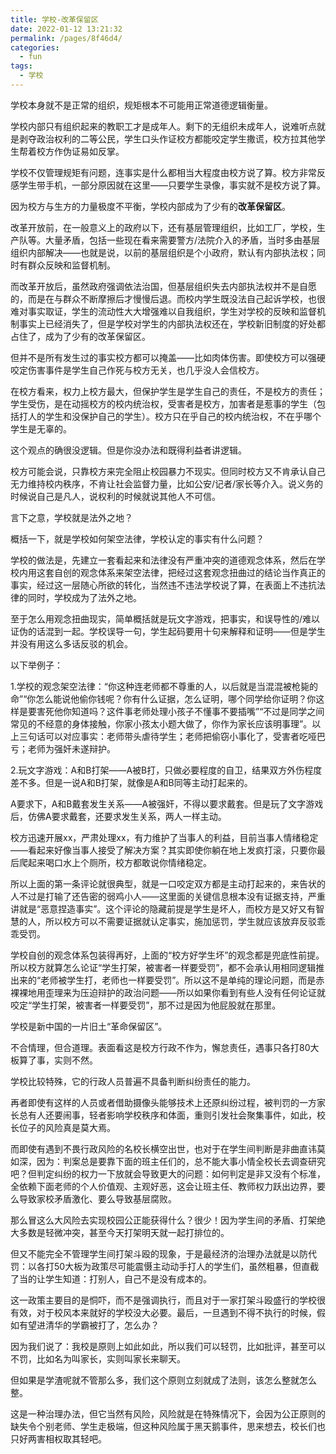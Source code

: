 ```yaml
---
title: 学校-改革保留区
date: 2022-01-12 13:21:32
permalink: /pages/8f46d4/
categories:
  - fun
tags:
  - 学校
---
```

学校本身就不是正常的组织，规矩根本不可能用正常道德逻辑衡量。

学校内部只有组织起来的教职工才是成年人。剩下的无组织未成年人，说难听点就是剥夺政治权利的二等公民，学生口头作证校方都能咬定学生撒谎，校方拉其他学生帮着校方作伪证易如反掌。

学校不仅管理规矩有问题，连事实是什么都相当大程度由校方说了算。校方非常反感学生带手机，一部分原因就在这里——只要学生录像，事实就不是校方说了算。

因为校方与生方的力量极度不平衡，学校内部成为了少有的**改革保留区**。

改革开放前，在一般意义上的政府以下，还有基层管理组织，比如工厂，学校，生产队等。大量矛盾，包括一些现在看来需要警方/法院介入的矛盾，当时多由基层组织内部解决——也就是说，以前的基层组织是个小政府，默认有内部执法权；同时有群众反映和监督机制。

而改革开放后，虽然政府强调依法治国，但基层组织失去内部执法权并不是自愿的，而是在与群众不断摩擦后才慢慢后退。而校内学生既没法自己起诉学校，也很难对事实取证，学生的流动性大大增强难以自我组织，学生对学校的反映和监督机制事实上已经消失了，但是学校对学生的内部执法权还在，学校新旧制度的好处都占住了，成为了少有的改革保留区。

但并不是所有发生过的事实校方都可以掩盖——比如肉体伤害。即使校方可以强硬咬定伤害事件是学生自己作死与校方无关，也几乎没人会信校方。

在校方看来，权力上校方最大，但保护学生是学生自己的责任，不是校方的责任；学生受伤，是在动摇校方的校内统治权，受害者是校方，加害者是惹事的学生（包括打人的学生和没保护自己的学生）。校方只在乎自己的校内统治权，不在乎哪个学生是无辜的。

这个观点的确很没逻辑。但是你没办法和既得利益者讲逻辑。

校方可能会说，只靠校方来完全阻止校园暴力不现实。但同时校方又不肯承认自己无力维持校内秩序，不肯让社会监督力量，比如公安/记者/家长等介入。说义务的时候说自己是凡人，说权利的时候就说其他人不可信。

言下之意，学校就是法外之地？

概括一下，就是学校如何架空法律，学校认定的事实有什么问题？

学校的做法是，先建立一套看起来和法律没有严重冲突的道德观念体系，然后在学校内用这套自创的观念体系来架空法律，把经过这套观念扭曲过的结论当作真正的事实，经过这一层随心所欲的转化，当然违不违法学校说了算，在表面上不违抗法律的同时，学校成为了法外之地。

至于怎么用观念扭曲现实，简单概括就是玩文字游戏，把事实，和误导性的/难以证伪的话混到一起。学校误导一句，学生起码要用十句来解释和证明——但是学生并没有用这么多话反驳的机会。

以下举例子：

1.学校的观念架空法律：“你这种连老师都不尊重的人，以后就是当混混被枪毙的命”“你怎么能说他偷你钱呢？你有什么证据，怎么证明，哪个同学给你证明？你这样是要害死他你知道吗？这件事老师处理小孩子不懂事不要插嘴”“不过是同学之间常见的不经意的身体接触，你家小孩太小题大做了，你作为家长应该明事理”。以上三句话可以对应事实：老师带头虐待学生；老师把偷窃小事化了，受害者吃哑巴亏；老师为强奸未遂辩护。

2.玩文字游戏：A和B打架——A被B打，只做必要程度的自卫，结果双方外伤程度差不多。但是一说A和B打架，就像是A和B同等主动打起来的。

A要求下，A和B戴套发生关系——A被强奸，不得以要求戴套。但是玩了文字游戏后，仿佛A要求戴套，还要求发生关系，两人一样主动。

校方迅速开展xx，严肃处理xx，有力维护了当事人的利益，目前当事人情绪稳定——看起来好像当事人接受了解决方案？其实即使你躺在地上发疯打滚，只要你最后爬起来喝口水上个厕所，校方都敢说你情绪稳定。

所以上面的第一条评论就很典型，就是一口咬定双方都是主动打起来的，来告状的人不过是打输了还告密的弱鸡小人——这里面的关键信息根本没有证据支持，严重讲就是“恶意捏造事实”。这个评论的隐藏前提是学生是坏人，而校方是又好又有智慧的人，所以校方可以不需要证据就认定事实，施加惩罚，学生就应该放弃反驳乖乖受罚。

学校自创的观念体系包装得再好，上面的“校方好学生坏”的观念都是兜底性前提。所以校方就算怎么论证“学生打架，被害者一样要受罚”，都不会承认用相同逻辑推出来的“老师被学生打，老师也一样要受罚”。所以这不是单纯的理论问题，而是赤裸裸地用歪理来为压迫辩护的政治问题——所以如果你看到有些人没有任何论证就咬定“学生打架，被害者一样要受罚”，那不过是因为他屁股就在那里。



学校是新中国的一片旧土“革命保留区”。



不合情理，但合道理。表面看这是校方行政不作为，懈怠责任，遇事只各打80大板算了事，实则不然。

学校比较特殊，它的行政人员普遍不具备判断纠纷责任的能力。

再者即使有这样的人员或者借助摄像头能够技术上还原纠纷过程，被判罚的一方家长总有人还要闹事，轻者影响学校秩序和体面，重则引发社会聚集事件，如此，校长位子的风险真是莫大焉。

而即使有遇到不畏行政风险的名校长横空出世，也对于在学生间判断是非曲直讳莫如深，因为：判案总是要靠下面的班主任们的，总不能大事小情全校长去调查研究吧？但判定纠纷的权力一下放就会导致更大的问题：如何判定是非又没有个标准，全依赖下面老师的个人价值观、主观好恶，这会让班主任、教师权力跃出边界，要么导致家校矛盾激化、要么导致基层腐败。

那么冒这么大风险去实现校园公正能获得什么？很少！因为学生间的矛盾、打架绝大多数是轻微冲突，甚至今天打架明天就一起打排位的。

但又不能完全不管理学生间打架斗殴的现象，于是最经济的治理办法就是以防代罚：以各打50大板为政策尽可能震慑主动动手打人的学生们，虽然粗暴，但直截了当的让学生知道：打别人，自己不是没有成本的。

这一政策主要目的是恫吓，而不是强调执行，而且对于一家打架斗殴盛行的学校很有效，对于校风本来就好的学校没大必要。最后，一旦遇到不得不执行的时候，假如有望进清华的学霸被打了，怎么办？

因为我们说了：我校是原则上如此如此，所以我们可以轻罚，比如批评，甚至可以不罚，比如名为叫家长，实则叫家长来聊天。

但如果是学渣呢就不管那么多，我们这个原则立刻就成了法则，该怎么整就怎么整。

这是一种治理办法，但它当然有风险，风险就是在特殊情况下，会因为公正原则的缺失令个别老师、学生走极端，但这种风险属于黑天鹅事件，思来想去，校长们也只好两害相权取其轻吧。